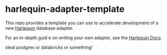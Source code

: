 # harlequin-adapter-template
This repo provides a template you can use to accelerate development of a new [Harlequin](https://harlequin.sh) database adapter.

For an in-depth guid e on writing your own adapter, see the [Harlequin Docs](https://harlequin.sh/docs/contributing/adapter-guide).

steal postgres or databricks or something!